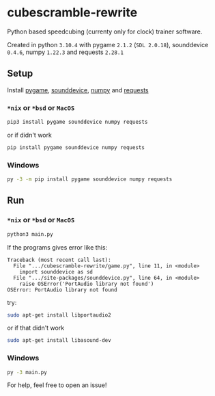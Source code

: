 # cubescramble-rewrite
Python based speedcubing (currenty only for clock) trainer software.

Created in python `3.10.4` 
with pygame `2.1.2` (`SDL 2.0.18`), sounddevice `0.4.6`, numpy `1.22.3` and requests `2.28.1`

## Setup
Install [pygame](https://pypi.org/project/pygame), [sounddevice](https://pypi.org/project/sounddevice), [numpy](https://pypi.org/project/numpy) and [requests](https://pypi.org/project/requests)

### `*nix` or `*bsd` or `MacOS`
```sh
pip3 install pygame sounddevice numpy requests
```
or if didn't work
```sh
pip install pygame sounddevice numpy requests
```

### Windows
```cmd
py -3 -m pip install pygame sounddevice numpy requests
```

## Run

### `*nix` or `*bsd` or `MacOS`
```sh
python3 main.py
```

If the programs gives error like this:
```
Traceback (most recent call last):
  File ".../cubescramble-rewrite/game.py", line 11, in <module>
    import sounddevice as sd
  File ".../site-packages/sounddevice.py", line 64, in <module>
    raise OSError('PortAudio library not found')
OSError: PortAudio library not found
```

try:
```sh
sudo apt-get install libportaudio2
```

or if that didn't work

```sh
sudo apt-get install libasound-dev
```

### Windows

```cmd
py -3 main.py
```

For help, feel free to open an issue!
